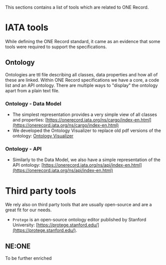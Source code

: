 This sections contains a list of tools which are related to ONE Record.

# IATA tools

While defining the ONE Record standard, it came as an evidence that some tools were required to support the specifications.

## Ontology

Ontologies are ttl file describing all classes, data properties and how all of these are linked. Within ONE Record specifications we have a core, a code list and an API ontology. There are multiple ways to "display" the ontology apart from a plain text file.

### Ontology - Data Model

- The simplest representation provides a very simple view of all classes and properties: [https://onerecord.iata.org/ns/cargo/index-en.html](https://onerecord.iata.org/ns/cargo/index-en.html)
- We developed the Ontology Visualizer to replace old pdf versions of the ontology: [Ontology Visualizer](./ontology-visualizer.md)

### Ontology - API

- Similarly to the Data Model, we also have a simple representation of the API ontology: [https://onerecord.iata.org/ns/api/index-en.html](https://onerecord.iata.org/ns/api/index-en.html)

# Third party tools

We rely also on third party tools that are usually open-source and are a great fit for our needs.

- `Protege` is an open-source ontology editor published by Stanford University: [https://protege.stanford.edu/](https://protege.stanford.edu/).

## NE:ONE

To be further enriched
